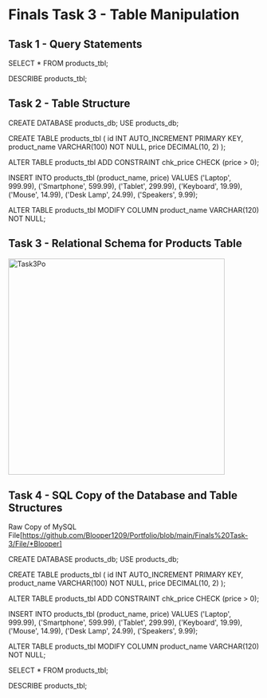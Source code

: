 # Finals Task 3 - Table Manipulation
## Task 1 - Query Statements
SELECT * FROM products_tbl;

DESCRIBE products_tbl;
## Task 2 - Table Structure
CREATE DATABASE products_db; USE products_db;

CREATE TABLE products_tbl ( id INT AUTO_INCREMENT PRIMARY KEY, product_name VARCHAR(100) NOT NULL, price DECIMAL(10, 2) );

ALTER TABLE products_tbl ADD CONSTRAINT chk_price CHECK (price > 0);

INSERT INTO products_tbl (product_name, price) VALUES ('Laptop', 999.99), ('Smartphone', 599.99), ('Tablet', 299.99), ('Keyboard', 19.99), ('Mouse', 14.99), ('Desk Lamp', 24.99), ('Speakers', 9.99);

ALTER TABLE products_tbl MODIFY COLUMN product_name VARCHAR(120) NOT NULL;
## Task 3 - Relational Schema for Products Table
<img width="434" alt="Task3Po" src="https://github.com/user-attachments/assets/a3842792-d833-4a6f-9caf-391b21bee6a6" />

## Task 4 - SQL Copy of the Database and Table Structures
Raw Copy of MySQL File[https://github.com/Blooper1209/Portfolio/blob/main/Finals%20Task-3/File/*Blooper]

CREATE DATABASE products_db; USE products_db;

CREATE TABLE products_tbl ( id INT AUTO_INCREMENT PRIMARY KEY, product_name VARCHAR(100) NOT NULL, price DECIMAL(10, 2) );

ALTER TABLE products_tbl ADD CONSTRAINT chk_price CHECK (price > 0);

INSERT INTO products_tbl (product_name, price) VALUES ('Laptop', 999.99), ('Smartphone', 599.99), ('Tablet', 299.99), ('Keyboard', 19.99), ('Mouse', 14.99), ('Desk Lamp', 24.99), ('Speakers', 9.99);

ALTER TABLE products_tbl MODIFY COLUMN product_name VARCHAR(120) NOT NULL;

SELECT * FROM products_tbl;

DESCRIBE products_tbl;
